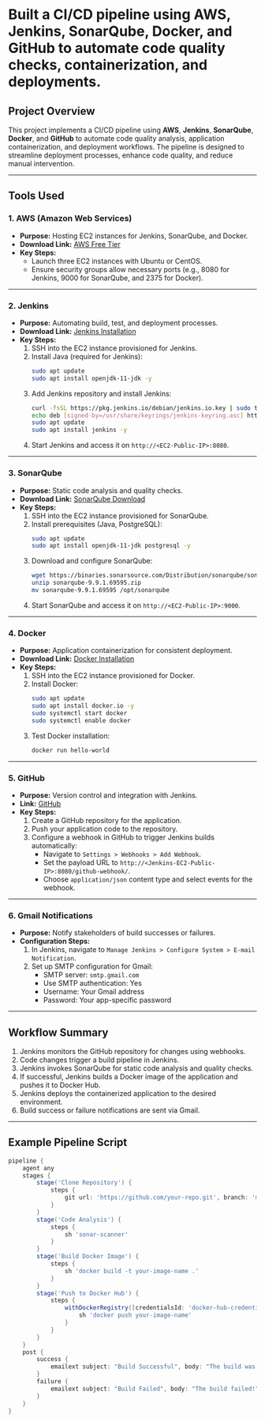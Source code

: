 # Built a CI/CD pipeline using AWS, Jenkins, SonarQube, Docker, and GitHub to automate code quality checks, containerization, and deployments.

## Project Overview
This project implements a CI/CD pipeline using **AWS**, **Jenkins**, **SonarQube**, **Docker**, and **GitHub** to automate code quality analysis, application containerization, and deployment workflows. The pipeline is designed to streamline deployment processes, enhance code quality, and reduce manual intervention.

---

## Tools Used

### 1. **AWS (Amazon Web Services)**
- **Purpose:** Hosting EC2 instances for Jenkins, SonarQube, and Docker.
- **Download Link:** [AWS Free Tier](https://aws.amazon.com/free/)
- **Key Steps:**
  - Launch three EC2 instances with Ubuntu or CentOS.
  - Ensure security groups allow necessary ports (e.g., 8080 for Jenkins, 9000 for SonarQube, and 2375 for Docker).

---

### 2. **Jenkins**
- **Purpose:** Automating build, test, and deployment processes.
- **Download Link:** [Jenkins Installation](https://www.jenkins.io/download/)
- **Key Steps:**
  1. SSH into the EC2 instance provisioned for Jenkins.
  2. Install Java (required for Jenkins):
     ```bash
     sudo apt update
     sudo apt install openjdk-11-jdk -y
     ```
  3. Add Jenkins repository and install Jenkins:
     ```bash
     curl -fsSL https://pkg.jenkins.io/debian/jenkins.io.key | sudo tee "/usr/share/keyrings/jenkins-keyring.asc" > /dev/null
     echo deb [signed-by=/usr/share/keyrings/jenkins-keyring.asc] https://pkg.jenkins.io/debian binary/ | sudo tee "/etc/apt/sources.list.d/jenkins.list" > /dev/null
     sudo apt update
     sudo apt install jenkins -y
     ```
  4. Start Jenkins and access it on `http://<EC2-Public-IP>:8080`.

---

### 3. **SonarQube**
- **Purpose:** Static code analysis and quality checks.
- **Download Link:** [SonarQube Download](https://www.sonarsource.com/products/sonarqube/downloads/)
- **Key Steps:**
  1. SSH into the EC2 instance provisioned for SonarQube.
  2. Install prerequisites (Java, PostgreSQL):
     ```bash
     sudo apt update
     sudo apt install openjdk-11-jdk postgresql -y
     ```
  3. Download and configure SonarQube:
     ```bash
     wget https://binaries.sonarsource.com/Distribution/sonarqube/sonarqube-9.9.1.69595.zip
     unzip sonarqube-9.9.1.69595.zip
     mv sonarqube-9.9.1.69595 /opt/sonarqube
     ```
  4. Start SonarQube and access it on `http://<EC2-Public-IP>:9000`.

---

### 4. **Docker**
- **Purpose:** Application containerization for consistent deployment.
- **Download Link:** [Docker Installation](https://docs.docker.com/get-docker/)
- **Key Steps:**
  1. SSH into the EC2 instance provisioned for Docker.
  2. Install Docker:
     ```bash
     sudo apt update
     sudo apt install docker.io -y
     sudo systemctl start docker
     sudo systemctl enable docker
     ```
  3. Test Docker installation:
     ```bash
     docker run hello-world
     ```

---

### 5. **GitHub**
- **Purpose:** Version control and integration with Jenkins.
- **Link:** [GitHub](https://github.com/)
- **Key Steps:**
  1. Create a GitHub repository for the application.
  2. Push your application code to the repository.
  3. Configure a webhook in GitHub to trigger Jenkins builds automatically:
     - Navigate to `Settings > Webhooks > Add Webhook`.
     - Set the payload URL to `http://<Jenkins-EC2-Public-IP>:8080/github-webhook/`.
     - Choose `application/json` content type and select events for the webhook.

---

### 6. **Gmail Notifications**
- **Purpose:** Notify stakeholders of build successes or failures.
- **Configuration Steps:**
  1. In Jenkins, navigate to `Manage Jenkins > Configure System > E-mail Notification`.
  2. Set up SMTP configuration for Gmail:
     - SMTP server: `smtp.gmail.com`
     - Use SMTP authentication: Yes
     - Username: Your Gmail address
     - Password: Your app-specific password

---

## Workflow Summary
1. Jenkins monitors the GitHub repository for changes using webhooks.
2. Code changes trigger a build pipeline in Jenkins.
3. Jenkins invokes SonarQube for static code analysis and quality checks.
4. If successful, Jenkins builds a Docker image of the application and pushes it to Docker Hub.
5. Jenkins deploys the containerized application to the desired environment.
6. Build success or failure notifications are sent via Gmail.

---

## Example Pipeline Script
```groovy
pipeline {
    agent any
    stages {
        stage('Clone Repository') {
            steps {
                git url: 'https://github.com/your-repo.git', branch: 'main'
            }
        }
        stage('Code Analysis') {
            steps {
                sh 'sonar-scanner'
            }
        }
        stage('Build Docker Image') {
            steps {
                sh 'docker build -t your-image-name .'
            }
        }
        stage('Push to Docker Hub') {
            steps {
                withDockerRegistry([credentialsId: 'docker-hub-credentials']) {
                    sh 'docker push your-image-name'
                }
            }
        }
    }
    post {
        success {
            emailext subject: "Build Successful", body: "The build was successful!", recipientProviders: [[$class: 'DevelopersRecipientProvider']]
        }
        failure {
            emailext subject: "Build Failed", body: "The build failed!", recipientProviders: [[$class: 'DevelopersRecipientProvider']]
        }
    }
}
```


